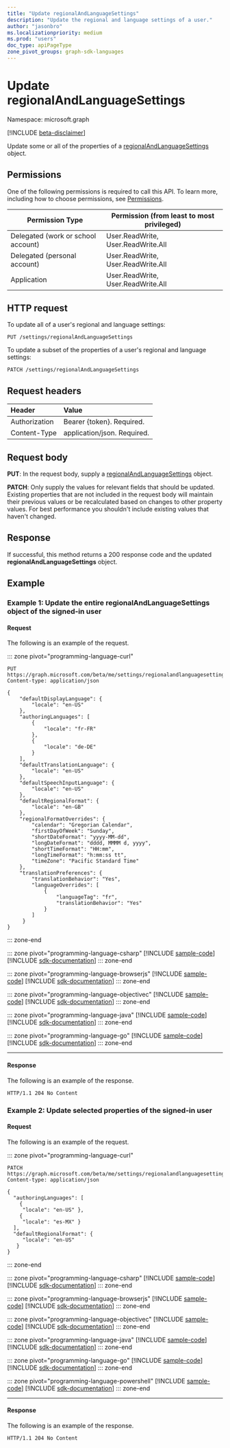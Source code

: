 ```yaml
---
title: "Update regionalAndLanguageSettings"
description: "Update the regional and language settings of a user."
author: "jasonbro"
ms.localizationpriority: medium
ms.prod: "users"
doc_type: apiPageType
zone_pivot_groups: graph-sdk-languages
---
```


# Update regionalAndLanguageSettings

Namespace: microsoft.graph

[!INCLUDE [beta-disclaimer](../../includes/beta-disclaimer.md)]

Update some or all of the properties of a [regionalAndLanguageSettings](../resources/regionalAndLanguageSettings.md) object.

## Permissions
One of the following permissions is required to call this API. To learn more, including how to choose permissions, see [Permissions](/graph/permissions-reference).

|Permission Type                   |Permission (from least to most privileged)     |
|----------------------------------|---------------------------------------------- |
|Delegated (work or school account)|User.ReadWrite, User.ReadWrite.All             |
|Delegated (personal account)      |User.ReadWrite, User.ReadWrite.All             |
|Application                       |User.ReadWrite, User.ReadWrite.All             |

## HTTP request

To update all of a user's regional and language settings:
<!-- { "blockType": "ignored" } -->
```http
PUT /settings/regionalAndLanguageSettings
```

To update a subset of the properties of a user's regional and language settings:
<!-- { "blockType": "ignored" } -->
```http
PATCH /settings/regionalAndLanguageSettings
```

## Request headers
| Header       | Value|
|:-----------|:------|
| Authorization  | Bearer {token}. Required.  |
| Content-Type  | application/json. Required.  |

## Request body
 **PUT**: In the request body, supply a [regionalAndLanguageSettings](../resources/regionalAndLanguageSettings.md) object.
 
 **PATCH**: Only supply the values for relevant fields that should be updated. Existing properties that are not included in the request body will maintain their previous values or be recalculated based on changes to other property values. For best performance you shouldn't include existing values that haven't changed.
 
## Response

If successful, this method returns a 200 response code and the updated **regionalAndLanguageSettings** object.

## Example

### Example 1: Update the entire regionalAndLanguageSettings object of the signed-in user

#### Request

The following is an example of the request.

::: zone pivot="programming-language-curl"
<!-- {
  "blockType": "request",
  "name": "put_regionalAndLanguageSettings"
}-->
```http
PUT https://graph.microsoft.com/beta/me/settings/regionalandlanguagesettings
Content-type: application/json

{
    "defaultDisplayLanguage": {
        "locale": "en-US"
    },
    "authoringLanguages": [
        {
            "locale": "fr-FR"
        },
        {
            "locale": "de-DE"
        }
    ],
    "defaultTranslationLanguage": {
        "locale": "en-US"
    },
    "defaultSpeechInputLanguage": {
        "locale": "en-US"
    },
    "defaultRegionalFormat": {
        "locale": "en-GB"
    },
    "regionalFormatOverrides": {
        "calendar": "Gregorian Calendar",
        "firstDayOfWeek": "Sunday",
        "shortDateFormat": "yyyy-MM-dd",
        "longDateFormat": "dddd, MMMM d, yyyy",
        "shortTimeFormat": "HH:mm",
        "longTimeFormat": "h:mm:ss tt",
        "timeZone": "Pacific Standard Time"
    },
    "translationPreferences": {
        "translationBehavior": "Yes",
        "languageOverrides": [
            {
                "languageTag": "fr",
                "translationBehavior": "Yes" 
            }
        ]
     }
}
```

::: zone-end

::: zone pivot="programming-language-csharp"
[!INCLUDE [sample-code](../includes/snippets/csharp/put-regionalandlanguagesettings-csharp-snippets.md)]
[!INCLUDE [sdk-documentation](../includes/snippets/snippets-sdk-documentation-link.md)]
::: zone-end

::: zone pivot="programming-language-browserjs"
[!INCLUDE [sample-code](../includes/snippets/javascript/put-regionalandlanguagesettings-javascript-snippets.md)]
[!INCLUDE [sdk-documentation](../includes/snippets/snippets-sdk-documentation-link.md)]
::: zone-end

::: zone pivot="programming-language-objectivec"
[!INCLUDE [sample-code](../includes/snippets/objc/put-regionalandlanguagesettings-objc-snippets.md)]
[!INCLUDE [sdk-documentation](../includes/snippets/snippets-sdk-documentation-link.md)]
::: zone-end

::: zone pivot="programming-language-java"
[!INCLUDE [sample-code](../includes/snippets/java/put-regionalandlanguagesettings-java-snippets.md)]
[!INCLUDE [sdk-documentation](../includes/snippets/snippets-sdk-documentation-link.md)]
::: zone-end

::: zone pivot="programming-language-go"
[!INCLUDE [sample-code](../includes/snippets/go/put-regionalandlanguagesettings-go-snippets.md)]
[!INCLUDE [sdk-documentation](../includes/snippets/snippets-sdk-documentation-link.md)]
::: zone-end

---

#### Response

The following is an example of the response.
<!-- {
  "blockType": "response",
  "name": "put_regionalAndLanguageSettings"
} -->
```http
HTTP/1.1 204 No Content
```

### Example 2: Update selected properties of the signed-in user

#### Request

The following is an example of the request.

::: zone pivot="programming-language-curl"
<!-- {
  "blockType": "request",
  "name": "patch_regionalAndLanguageSettings"
}-->
```http
PATCH https://graph.microsoft.com/beta/me/settings/regionalandlanguagesettings
Content-type: application/json

{
  "authoringLanguages": [
    {
     "locale": "en-US" },
    {
     "locale": "es-MX" }
  ],
  "defaultRegionalFormat": {
     "locale": "en-US"
   }
}
```

::: zone-end

::: zone pivot="programming-language-csharp"
[!INCLUDE [sample-code](../includes/snippets/csharp/patch-regionalandlanguagesettings-csharp-snippets.md)]
[!INCLUDE [sdk-documentation](../includes/snippets/snippets-sdk-documentation-link.md)]
::: zone-end

::: zone pivot="programming-language-browserjs"
[!INCLUDE [sample-code](../includes/snippets/javascript/patch-regionalandlanguagesettings-javascript-snippets.md)]
[!INCLUDE [sdk-documentation](../includes/snippets/snippets-sdk-documentation-link.md)]
::: zone-end

::: zone pivot="programming-language-objectivec"
[!INCLUDE [sample-code](../includes/snippets/objc/patch-regionalandlanguagesettings-objc-snippets.md)]
[!INCLUDE [sdk-documentation](../includes/snippets/snippets-sdk-documentation-link.md)]
::: zone-end

::: zone pivot="programming-language-java"
[!INCLUDE [sample-code](../includes/snippets/java/patch-regionalandlanguagesettings-java-snippets.md)]
[!INCLUDE [sdk-documentation](../includes/snippets/snippets-sdk-documentation-link.md)]
::: zone-end

::: zone pivot="programming-language-go"
[!INCLUDE [sample-code](../includes/snippets/go/patch-regionalandlanguagesettings-go-snippets.md)]
[!INCLUDE [sdk-documentation](../includes/snippets/snippets-sdk-documentation-link.md)]
::: zone-end

::: zone pivot="programming-language-powershell"
[!INCLUDE [sample-code](../includes/snippets/powershell/patch-regionalandlanguagesettings-powershell-snippets.md)]
[!INCLUDE [sdk-documentation](../includes/snippets/snippets-sdk-documentation-link.md)]
::: zone-end

---

#### Response

The following is an example of the response.
<!-- {
  "blockType": "response",
  "name": "patch_regionalAndLanguageSettings"
} -->
```http
HTTP/1.1 204 No Content
```

<!--
{
  "type": "#page.annotation",
  "description": "Update regionalAndLanguageSettings",
  "keywords": "",
  "section": "documentation",
  "tocPath": "",
  "suppressions": [
  ]
}
-->

